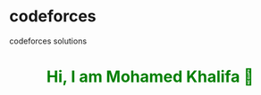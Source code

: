 # codeforces
codeforces solutions
<h1 style="text-align:center;color:green">Hi, I am Mohamed Khalifa 👋</h1>
